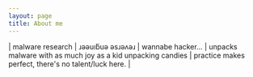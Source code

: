 ```yaml
---
layout: page
title: About me 
---
```


| malware research | ɹǝǝuıƃuǝ ǝsɹǝʌǝɹ | wannabe hacker... | unpacks malware with as much joy as a kid unpacking candies | practice makes perfect, there's no talent/luck here. | 
